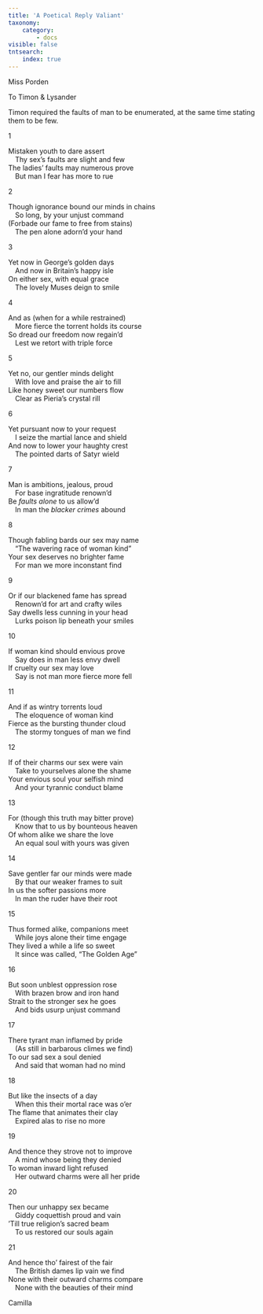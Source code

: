 ```yaml
---
title: 'A Poetical Reply Valiant'
taxonomy:
    category:
        - docs
visible: false
tntsearch:
    index: true
---
```


<div class="author">Miss Porden</div>

<span class="title">To Timon & Lysander  </span>
  
<span class="pencil">Timon required the faults of man to be enumerated, at the same time stating them to be few.</span>  
  
1  
  
Mistaken youth to dare assert  
&emsp;Thy sex’s faults are slight and few  
The ladies’ faults may numerous prove  
&emsp;But man I fear has more to rue  
  
2  
  
Though ignorance bound our minds in chains  
&emsp;So long, by your unjust command  
(Forbade our fame to free from stains)  
&emsp;The pen alone adorn’d your hand  
  
3  
  
Yet now in George’s golden days  
&emsp;And now in Britain’s happy isle  
On either sex, with equal grace  
&emsp;The lovely Muses deign to smile  
  
4  
  
And as (when for a while restrained)  
&emsp;More fierce the torrent holds its course  
So dread our freedom now regain’d  
&emsp;Lest we retort with triple force  

5  
  
Yet no, our gentler minds delight  
&emsp;With love and praise the air to fill  
Like honey sweet our numbers flow  
&emsp;Clear as Pieria’s crystal rill  
  
6  
  
Yet pursuant now to your request  
&emsp;I seize the martial lance and shield  
And now to lower your haughty crest  
&emsp;The pointed darts of Satyr wield  
  
7  
  
Man is ambitions, jealous, proud  
&emsp;For base ingratitude renown’d  
Be *faults alone* to us allow’d  
&emsp;In man the *blacker crimes* abound  
  
8  
  
Though fabling bards our sex may name  
&emsp;“The wavering race of woman kind”  
Your sex deserves no brighter fame  
&emsp;For man we more inconstant find  
  
9  
  
Or if our blackened fame has spread  
&emsp;Renown’d for art and crafty wiles  
Say dwells less cunning in your head  
&emsp;Lurks poison lip beneath your smiles  
  
10  
  
If woman kind should envious prove  
&emsp;Say does in man less envy dwell  
If cruelty our sex may love  
&emsp;Say is not man more fierce more fell  
  
11  
  
And if as wintry torrents loud  
&emsp;The eloquence of woman kind  
Fierce as the bursting thunder cloud  
&emsp;The stormy tongues of man we find  
  
12  
  
If of their charms our sex were vain  
&emsp;Take to yourselves alone the shame  
Your envious soul your selfish mind  
&emsp;And your tyrannic conduct blame  
  
13  
  
For (though this truth may bitter prove)  
&emsp;Know that to us by bounteous heaven  
Of whom alike we share the love  
&emsp;An equal soul with yours was given  
  
14  
  
Save gentler far our minds were made  
&emsp;By that our weaker frames to suit  
In us the softer passions more  
&emsp;In man the ruder have their root  
  
15  
  
Thus formed alike, companions meet  
&emsp;While joys alone their time engage  
They lived a while a life so sweet  
&emsp;It since was called, “The Golden Age”  
  
16  
  
But soon unblest oppression rose  
&emsp;With brazen brow and iron hand  
Strait to the stronger sex he goes  
&emsp;And bids usurp unjust command  
  
17  
  
There tyrant man inflamed by pride  
&emsp;(As still in barbarous climes we find)  
To our sad sex a soul denied  
&emsp;And said that woman had no mind  
  
18  
  
But like the insects of a day  
&emsp;When this their mortal race was o’er  
The flame that animates their clay  
&emsp;Expired alas to rise no more  
  
19  
  
And thence they strove not to improve  
&emsp;A mind whose being they denied  
To woman inward light refused  
&emsp;Her outward charms were all her pride  
  
20  
  
Then our unhappy sex became  
&emsp;Giddy coquettish proud and vain  
’Till true religion’s sacred beam  
&emsp;To us restored our souls again  
  
21  
  
And hence tho’ fairest of the fair  
&emsp;The British dames lip vain we find  
None with their outward charms compare  
&emsp;None with the beauties of their mind  
  
Camilla